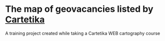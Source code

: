# The map of geovacancies listed by [Cartetika](https://cartetika.ru/geovacancy)
A training project created while taking a Cartetika WEB cartography course
